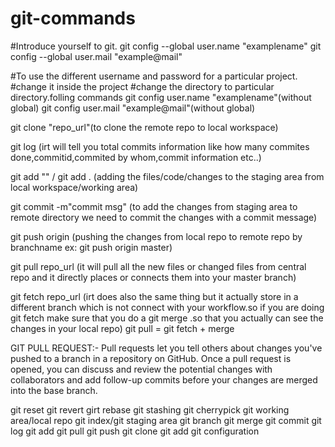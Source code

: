 # git-commands

#Introduce yourself to git.
git config --global user.name "examplename"
git config --global user.mail "example@mail"

#To use the different username and password for a particular project.
#change it inside the project
 #change the directory to particular directory.folling commands
git config user.name "examplename"(without global)
git config user.mail "example@mail"(without global)

git clone "repo_url"(to clone the remote repo to local workspace)

git log (irt will tell you total commits information like how many commites done,commitid,commited by whom,commit information etc..)

git add "<filename>" / git add . (adding the files/code/changes to the staging area from local workspace/working area)
 
git commit -m"commit msg" (to add the changes from staging area to remote directory we need to commit the changes with a commit message)

git push origin <branch name> (pushing the changes from local repo to remote repo by branchname ex: git push origin master)
 
git pull repo_url (it will pull all the new files or changed files from central repo and it directly places or connects them into your master branch)

git fetch repo_url (irt does also the same thing but it actually store in a different branch which is not connect with your workflow.so if you are doing git fetch make sure that you do a git merge .so that you actually can see the changes in your local repo)
git pull = git fetch + merge

GIT PULL REQUEST:-
Pull requests let you tell others about changes you've pushed to a branch in a repository on GitHub. Once a pull request is opened, you can discuss and review the potential changes with collaborators and add follow-up commits before your changes are merged into the base branch.

git reset 
git revert 
girt rebase
git stashing
git cherrypick
git working area/local repo
git index/git staging area
git branch
git merge
git commit
git log
git add
git pull 
git push
git clone
git add
git configuration

